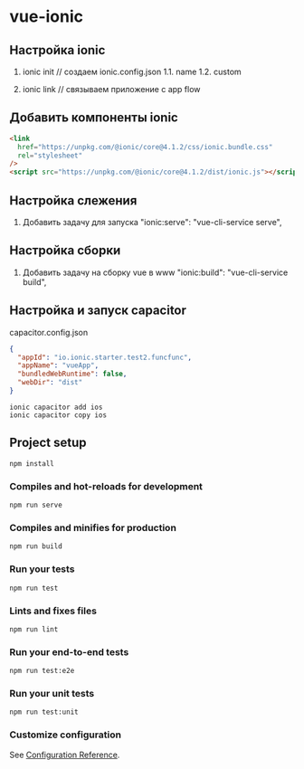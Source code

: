 # vue-ionic

## Настройка ionic

1. ionic init // создаем ionic.config.json
   1.1. name
   1.2. custom

2. ionic link // связываем приложение с app flow

## Добавить компоненты ionic

```html
<link
  href="https://unpkg.com/@ionic/core@4.1.2/css/ionic.bundle.css"
  rel="stylesheet"
/>
<script src="https://unpkg.com/@ionic/core@4.1.2/dist/ionic.js"></script>
```

## Настройка слежения

1. Добавить задачу для запуска
   "ionic:serve": "vue-cli-service serve",

## Настройка сборки

1. Добавить задачу на сборку vue в www
   "ionic:build": "vue-cli-service build",

## Настройка и запуск capacitor
capacitor.config.json
```json
{
  "appId": "io.ionic.starter.test2.funcfunc",
  "appName": "vueApp",
  "bundledWebRuntime": false,
  "webDir": "dist"
}
```
```
ionic capacitor add ios
ionic capacitor copy ios
```

## Project setup

```
npm install
```

### Compiles and hot-reloads for development

```
npm run serve
```

### Compiles and minifies for production

```
npm run build
```

### Run your tests

```
npm run test
```

### Lints and fixes files

```
npm run lint
```

### Run your end-to-end tests

```
npm run test:e2e
```

### Run your unit tests

```
npm run test:unit
```

### Customize configuration

See [Configuration Reference](https://cli.vuejs.org/config/).
